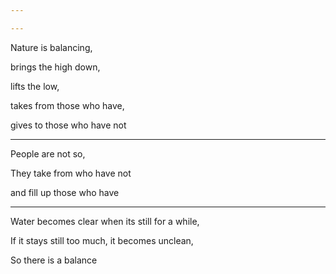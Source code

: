 ```yaml
---

---
```



Nature is balancing, 

brings the high down, 

lifts the low, 

takes from those who have,

gives to those who have not 

---

People are not so, 

They take from who have not 

and fill up those who have

--- 

Water becomes clear when its still for a while, 

If it stays still too much, it becomes unclean,  

So there is a balance 



